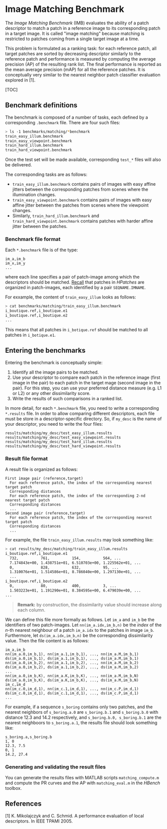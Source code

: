 # Image Matching Benchmark

The *Image Matching Benchmark* (IMB) evaluates the ability of a patch descriptor to match a patch in a reference image to its corresponding patch in a target image. It is called "image matching" because  matching is restricted to patches coming from a single target image at a time.

This problem is formulated as a ranking task: for each reference patch, all target patches are sorted by decreasing descriptor similarly to the reference patch and performance is measured by computing the average precision (AP) of the resulting rank list. The final performance is reported as the mean average precision (mAP) for all the reference patches. It is conceptually very similar to the nearest neighbor patch classifier evaluation explored in [1].

[TOC]

## Benchmark definitions

The benchmark is composed of a number of tasks, each defined by a corresponding `.benchmark` file. There are four such files:

```bash
> ls -1 benchmarks/matching/*benchmark
train_easy_illum.benchmark
train_easy_viewpoint.benchmark
train_hard_illum.benchmark
train_hard_viewpoint.benchmark
```

Once the test set will be made available, corresponding `test_*` files will also be delivered.

The corresponding tasks are as follows:

* `train_easy_illum.benchmark` contains pairs of images with easy affine jitters between the corresponding patches from scenes where the illumination changes.
* `train_easy_viewpoint.benchmark` contains pairs of images with easy affine jitter between the patches from scenes where the viewpoint changes.
* Similarly, `train_hard_illum.benchmark` and `train_hard_viewpoint.benchmark` contains patches with harder affine jitter between the patches.

### Benchmark file format

Each `*.benchmark` file is of the type:

```
im_a,im_b
im_x,im_y
...
```

where each line specifies a pair of patch-image among which the descriptors should be matched. [Recall](../../README.md#reading-patches) that patches in *HPatches* are organized in patch-images, each identified by a pair `SEQNAME.IMNAME`. 

For exxample, the content of `train_easy_illum` looks as follows:

```bash
> cat benchmarks/matching/train_easy_illum.benchmark
i_boutique.ref,i_boutique.e1
i_boutique.ref,i_boutique.e2
...
```

This means that all patches in `i_botique.ref` should be matched to all patches in `i_botique.e1`.


## Entering the benchmarks

Entering the benchmark is conceptually simple:

1. Identify all the image pairs to be matched.
2. Use your descriptor to compare each patch in the reference image (first image in the pair) to each patch in the target mage (second image in the pair). For this step, you can use your preferred distance measure (e.g. L1 or L2) or any other dissimilarity score.
3. Write the results of such comparisons in a ranked list.

In more detail, for each `*.benchmark` file, you need to write a corresponding `*.results` file. In order to allow comparing different descriptors, each file must be store in a descriptor-specific directory. So, if `my_desc` is the name of your descriptor, you need to write the four files:

```
results/matching/my_desc/test_easy_illum.results
results/matching/my_desc/test_easy_viewpoint.results
results/matching/my_desc/test_hard_illum.results
results/matching/my_desc/test_hard_viewpoint.results
```

### Result file format

A result file is organized as follows:

```
First image pair (reference,target)
  For each reference patch, the index of the corresponding nearest target patch
  Corresponding distances
  For each reference patch, the index of the corresponding 2-nd nearest target patch
  Corresponding distances
  ...
Second image pair (reference,target)
  For each reference patch, the index of the corresponding nearest target patch
  Corresponding distances
  ...
```

For example, the file `train_easy_illum.results` may look something like:

```bash
> cat results/my_desc/matching/train_easy_illum.results 
i_boutique.ref,i_boutique.e1
  732,          761,          154,          564, ...
  7.174843e+00, 1.438751e+01, 6.510703e+00, 1.225562e+01, ...
  0,            828,          632,          95, ...
  1.310076e+01, 1.514586e+01, 8.786040e+00, 1.297130e+01, ...
  ...
i_boutique.ref,i_boutique.e2
  0,            80,           400,          3, ...
  1.503223e+01, 1.191290e+01, 8.384595e+00, 6.479039e+00, ...
...
```

> **Remark:** by construction, the dissimilarity value should increase along each column.

We can define this file more formally as follows. Let `im_a` and `im_b` be the identifiers of two patch-images.  Let `nn(im_a.idx,im_b,n)` be the *index* of the *n*-th nearest neighbour of a patch `im_a.idx` to the patches in image `im_b`. Furthermore, let ``ds(im_a.idx,im_b,n)`` be the corresponding dissimilarity value. Then the file content is as follows:

```
im_a,im_b
nn(im_a.0,im_b,1), nn(im_a.1,im_b,1), ..., nn(im_a.M,im_b,1)
ds(im_a.0,im_b,1), ds(im_a.1,im_b,1), ..., ds(im_a.M,im_b,1)
nn(im_a.0,im_b,2), nn(im_a.1,im_b,2), ..., nn(im_a.M,im_b,2)
ds(im_a.0,im_b,2), ds(im_a.1,im_b,2), ..., ds(im_a.M,im_b,2)
...
nn(im_a.0,im_b,K), nn(im_a.K,im_b,K), ..., nn(im_a.M,im_b,N)
ds(im_a.0,im_b,K), ds(im_a.K,im_b,K), ..., ds(im_a.M,im_b,N)
im_c,im_d
nn(im_c.0,im_d,1), nn(im_c.1,im_d,1), ..., nn(im_c.P,im_d,1)
ds(im_c.0,im_d,1), ds(im_c.1,im_d,1), ..., ds(im_c.P,im_d,1)
...
```

For example, if a sequence `s_boring` contains only two patches,
and the nearest neighbors of `s_boring.a.0` are `s_boring.b.1` and `s_boring.b.0` with distance 12.3 and 14.2 respectively, and `s_boring.b.0, s_boring.b.1` are the nearest neighboors to `s_boring.a.1`, the results file should look something like:

```
s_boring.a,s_boring.b
1, 0
12.3, 7.5
0, 1
14.2, 27.4
```

### Generating and validating the result files

You can generate the results files with MATLAB scripts `matching_compute.m` and compute the PR curves and the AP with `matching_eval.m` in the *HBench* toolbox.

## References

[1] K. Mikolajczyk and C. Schmid. A performance evaluation of local descriptors. In IEEE TPAMI 2005.
